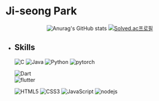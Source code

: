 # Ji-seong Park

<div align="center">

  ![Anurag's GitHub stats](https://github-readme-stats.vercel.app/api?username=jijiseong&show_icons=true&theme=radical)
  [![Solved.ac프로필](http://mazassumnida.wtf/api/generate_badge?boj=qkrwl5036)](https://solved.ac/qkrwl5036)
  
</div>


- ## Skills
  <img alt="C" src="https://img.shields.io/badge/C-A8B9CC.svg?style=plastic&logo=C&logoColor=white"/>

  <img alt="Java"  src="https://img.shields.io/badge/Java-007396?style=plastic&logo=OpenJDK&logoColor=white"/>  

  <img alt="Python" src="https://img.shields.io/badge/python-3776AB.svg?style=plastic&logo=Python&logoColor=white"/>
  <img alt="pytorch" src="https://img.shields.io/badge/pytorch-EE4C2C.svg?style=plastic&logo=pytorch&logoColor=white"/>
  
  <img alt="Dart" src="https://img.shields.io/badge/dart-0175C2.svg?style=plastic&logo=dart&logoColor=white"/> <br>
  <img alt="flutter" src="https://img.shields.io/badge/flutter-02569B.svg?style=plastic&logo=flutter&logoColor=white"/> 
  
  <img alt="HTML5" src="https://img.shields.io/badge/HTML5-E34F26?style=plastic&logo=HTML5&logoColor=white"/> 
  <img alt="CSS3" src="https://img.shields.io/badge/CSS3-1572B6?style=plastic&logo=CSS3&logoColor=white"/> 
  <img alt="JavaScript" src="https://img.shields.io/badge/JavaScript-F7DF1E?style=plastic&logo=JavaScript&logoColor=white"/>
  <img alt="nodejs" src="https://img.shields.io/badge/NodeJs-339933?style=plastic&logo=Node.js&logoColor=white"/> 
